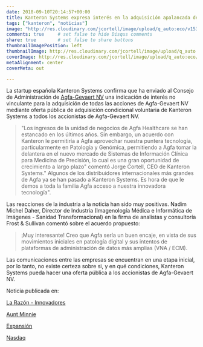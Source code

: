 ```yaml
---
date: 2018-09-10T20:14:57+00:00
title: Kanteron Systems expresa interés en la adquisición apalancada de Agfa-Gevaert NV
tags: ["kanteron", "noticias"]
image: "http://res.cloudinary.com/jcortell/image/upload/q_auto:eco/v1536574049/Media/agfa-872395_960_720.jpg"
comments: true     # set false to hide Disqus comments
share: true        # set false to share buttons
thumbnailImagePosition: left
thumbnailImage: http://res.cloudinary.com/jcortell/image/upload/q_auto:eco/v1536574049/Media/agfa-872395_960_720.jpg
coverImage: http://res.cloudinary.com/jcortell/image/upload/q_auto:eco/v1536574049/Media/agfa-872395_960_720.jpg
metaAlignment: center
coverMeta: out

---
```

La startup española Kanteron Systems confirma que ha enviado al Consejo de Administración de [Agfa-Gevaert NV](http://www.agfa.com/corporate/) una indicación de interés no vinculante para la adquisición de todas las acciones de Agfa-Gevaert NV mediante oferta pública de adquisición condicional voluntaria de Kanteron Systems a todos los accionistas de Agfa-Gevaert NV.

<!--more-->

> "Los ingresos de la unidad de negocios de Agfa Healthcare se han estancado en los últimos años. Sin embargo, un acuerdo con Kanteron le permitiría a Agfa aprovechar nuestra puntera tecnología, particularmente en Patología y Genómica, permitiendo a Agfa tomar la delantera en el nuevo mercado de Sistemas de Información Clínica para Medicina de Precisión, lo cual es una gran oportunidad de crecimiento a largo plazo" comentó Jorge Cortell, CEO de Kanteron Systems." Algunos de los distribuidores internacionales más grandes de Agfa ya se han pasado a Kanteron Systems. Es hora de que le demos a toda la familia Agfa acceso a nuestra innovadora tecnología".

Las reacciones de la industria a la noticia han sido muy positivas. Nadim Michel Daher, Director de Industria (Imagenología Médica e Informática de Imágenes - Sanidad Transformacional) en la firma de analistas y consultoría Frost & Sullivan comentó sobre el acuerdo propuesto:

> ¡Muy interesante! Creo que Agfa sería un buen encaje, en vista de sus movimientos iniciales en patología digital y sus intentos de plataformas de administración de datos más amplias (VNA / ECM).

Las comunicaciones entre las empresas se encuentran en una etapa inicial, por lo tanto, no existe certeza sobre si, y en qué condiciones, Kanteron Systems pueda hacer una oferta pública a los accionistas de Agfa-Gevaert NV.

Noticia publicada en:

[La Razón - Innovadores](https://innovadores.larazon.es/es/not/la-medicina-exponencial-de-kanteron-quiere-dar-un-bocado-a-la-mitica-agfa)

[Aunt Minnie](https://www.auntminnie.com/index.aspx?sec=log&URL=https%3a%2f%2fwww.auntminnie.com%2findex.aspx%3fSec%3dsup%26Sub%3dpac%26Pag%3ddis%26ItemId%3d121806)

[Expansión](http://www.expansion.com/empresas/tecnologia/2018/09/14/5b9abc31e5fdea837a8b4596.html)

[Nasdaq](https://www.nasdaq.com/article/belgiums-agfa-gevaert-rejects-takeover-offer-from-kanteron-systems-20180913-00131)
